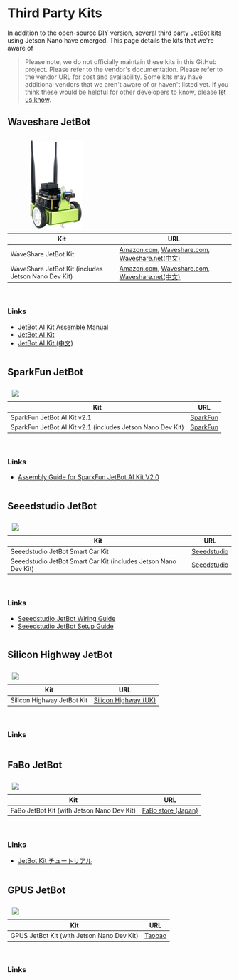 # Third Party Kits

In addition to the open-source DIY version, several third party JetBot kits using Jetson Nano have emerged.  This page details the kits that we're aware of

> Please note, we do not officially maintain these kits in this GitHub project.  Please refer to the vendor's documentation. Please refer to the vendor URL for cost and availability.  Some kits may have additional vendors that we aren't aware of or haven't listed yet.  If you think these would be helpful for other developers to know, please [let us know](../../issues).


## Waveshare JetBot

<div style="display: inline-block">
    
<img src="images/waveshare_jetbot_green.jpg" style="max-height:200px; margin:10px 50px" align="left">

| Kit      | URL |
|----------|-----|
| WaveShare JetBot Kit |[Amazon.com](https://www.amazon.com/dp/B081LF98T8/), [Waveshare.com](https://www.waveshare.com/product/mini-pc/jetson/packages/jetbot-ai-kit-acce.htm), [Waveshare.net(中文)](https://www.waveshare.net/shop/JetBot-AI-Kit-Acce.htm) |
| WaveShare JetBot Kit (includes Jetson Nano Dev Kit) | [Amazon.com](https://www.amazon.com/dp/B081LCJXML/), [Waveshare.com](https://www.waveshare.com/product/mini-pc/jetson/packages/jetbot-ai-kit.htm), [Waveshare.net(中文)](https://www.waveshare.net/shop/JetBot-AI-Kit.htm) |
<br>

### Links
- [JetBot AI Kit Assemble Manual](https://www.waveshare.com/wiki/JetBot_AI_Kit_Assemble_Manual)
- [JetBot AI Kit](https://www.waveshare.com/wiki/JetBot_AI_Kit)
- [JetBot AI Kit (中文)](https://www.waveshare.net/wiki/JetBot_AI_Kit)

</div>

## SparkFun JetBot

<div style="display: inline-block">
    
<img src="https://www.nvidia.com/content/dam/en-zz/Solutions/intelligent-machines/embedded-systems/embedded-jetbot-ai-kits-sparkfun-2c50-D.jpg" style="max-height:200px; margin:10px 10px" align="left">

| Kit      | URL |
|----------|-----|
| SparkFun JetBot AI Kit v2.1 | [SparkFun](https://www.sparkfun.com/products/15769) |
| SparkFun JetBot AI Kit v2.1 (includes Jetson Nano Dev Kit) | [SparkFun](https://www.sparkfun.com/products/16417) |
<br>

### Links
- [Assembly Guide for SparkFun JetBot AI Kit V2.0](https://learn.sparkfun.com/tutorials/assembly-guide-for-sparkfun-jetbot-ai-kit-v20)

</div>

## Seeedstudio JetBot

<div style="display: inline-block">
    
<img src="https://www.nvidia.com/content/dam/en-zz/Solutions/intelligent-machines/embedded-systems/embedded-jetbot-ai-kits-seeed-2c50-D.jpg" style="max-height:200px; margin:10px 10px" align="left">

| Kit      | URL |
|----------|-----|
| Seeedstudio JetBot Smart Car Kit | [Seeedstudio](https://www.seeedstudio.com/Seeedstudio-JetBot-Smart-Car-Kit-p-4055.html) |
| Seeedstudio JetBot Smart Car Kit (includes Jetson Nano Dev Kit) | [Seeedstudio](https://www.seeedstudio.com/Seeedstudio-JetBot-Smart-Car-Powered-by-NVIDIA-Jetson-Nano-p-4054.htm) |
<br>

### Links
- [Seeedstudio JetBot Wiring Guide](https://github.com/SeeedDocument/Seeedstudio-Jetbot-Smart-Car/raw/master/res/Seeed%20JetBot%20wiring%20Guide.pdf)
- [Seeedstudio JetBot Setup Guide](https://github.com/SeeedDocument/Seeedstudio-Jetbot-Smart-Car/raw/master/res/Jetbot-snail.docx)

</div>

## Silicon Highway JetBot

<div style="display: inline-block">
    
<img src="https://www.nvidia.com/content/dam/en-zz/Solutions/intelligent-machines/embedded-systems/embedded-jetbot-ai-kits-silicon-highway-2c50-D.jpg" style="max-height:200px; margin:10px 10px" align="left">

| Kit      | URL |
|----------|-----|
| Silicon Highway JetBot Kit | [Silicon Highway (UK)](https://www.siliconhighwaydirect.co.uk/product-p/jetbot-kit.htm) |

<br>

### Links

</div>

## FaBo JetBot

<div style="display: inline-block">
    
<img src="https://www.nvidia.com/content/dam/en-zz/Solutions/intelligent-machines/embedded-systems/embedded-jetbot-ai-kits-fabo-2c50-d.jpg" style="max-height:200px; margin:10px 10px" align="left">

| Kit      | URL |
|----------|-----|
| FaBo JetBot Kit (with Jetson Nano Dev Kit) | [FaBo store (Japan)](https://www.fabo.store/collections/jetbot/products/jetbot-kit) |

<br>

### Links

- [JetBot Kit チュートリアル](https://faboplatform.github.io/JetbotDocs/)

</div>

## GPUS JetBot

<div style="display: inline-block">
    
<img src="https://www.nvidia.com/content/dam/en-zz/Solutions/intelligent-machines/embedded-systems/embedded-jetbot-ai-kits-gpus-2c50-d.jpg" style="max-height:200px; margin:10px 10px" align="left">

| Kit      | URL |
|----------|-----|
| GPUS JetBot Kit (with Jetson Nano Dev Kit) | [Taobao](https://item.taobao.com/item.htm?id=602196310625) |

<br>

### Links



</div>

<br><br>
